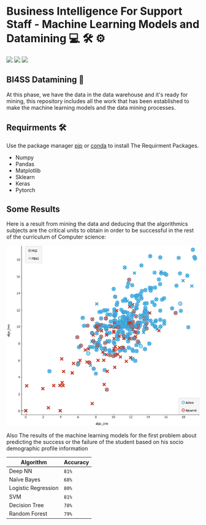 # Business Intelligence For Support Staff - Machine Learning Models and Datamining 💻 🛠 ⚙️


![](https://img.shields.io/badge/Test-Passed-Green.svg) ![](https://img.shields.io/badge/Status-Finished-blue.svg) ![](https://img.shields.io/badge/Build-Pass-erd.svg)

## BI4SS Datamining 🔧

At this phase, we have the data in the data warehouse and it's ready for mining, this repository includes all the work that has been established to make the machine learning models and the data mining processes.

## Requirments 🛠

Use the package manager [pip](https://pip.pypa.io/en/stable/) or [conda](https://conda.io/) to install The Requirment Packages.

 - Numpy
 - Pandas
 - Matplotlib
 - Sklearn
 - Keras
 - Pytorch

## Some Results
Here is a result from mining the data and deducing that the algorithmics subjects are the critical units to obtain in order to be successful in the rest of the curriculum of Computer science:

![](https://raw.githubusercontent.com/DatabrainsDz/BI4SS-ML/master/problem_five/algos_scatter.png)

Also The results of the machine learning models for the first problem about predicting the success or the failure of the student based on his socio demographic profile information

Algorithm | Accuracy 
--- | --- 
Deep NN | `81%`
Naïve Bayes | `68% `
Logistic Regression | `80% `
SVM |` 81% `
Decision Tree |` 78% `
Random Forest | `79%`
